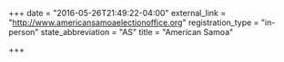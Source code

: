 +++
date = "2016-05-26T21:49:22-04:00"
external_link = "http://www.americansamoaelectionoffice.org"
registration_type = "in-person"
state_abbreviation = "AS"
title = "American Samoa"

+++

